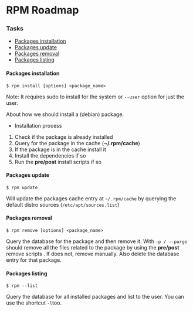# RPM Roadmap
   
### Tasks
* [Packages installation](#packages-installation)
* [Packages update](#packages-update)
* [Packages removal](#packages-removal)
* [Packages listing](#packages-listing)


#### Packages installation
```smalltalk
$ rpm install [options] <package_name>
```
Note: It requires sudo to install for the system or `--user` option for just the user.

About how we should install a (debian) package.

* Installation process

1.  Check if the package is already installed
2.  Query for the package in the cache (**~/.rpm/cache**)
3.  If the package is in the cache install it
4.  Install the dependencies if so
5.  Run the **pre/post** install scripts if so

#### Packages update
```smalltalk
$ rpm update
```
Will update the packages cache entry at `~/.rpm/cache` by querying the default distro sources (`/etc/apt/sources.list`)

#### Packages removal
```smalltalk
$ rpm remove [options] <package_name>
```

Query the database for the package and then remove it. With `-p / --purge` should remove all the files related to the package by using the **pre/post** remove scripts . If does not, remove manually. Also delete the database entry for that package.

#### Packages listing
```smalltalk
$ rpm --list
```

Query the database for all installed packages and list to the user. You can use the shortcut `-l`too.
